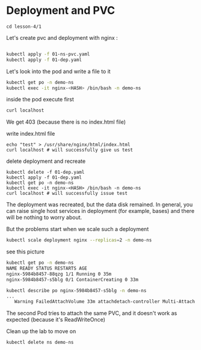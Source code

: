 # Deployment and PVC
```
cd lesson-4/1
```

Let's create pvc and deployment with nginx :

```sh

kubectl apply -f 01-ns-pvc.yaml
kubectl apply -f 01-dep.yaml
```

Let's look into the pod and write a file to it
```sh
kubectl get po -n demo-ns
kubectl exec -it nginx-<HASH> /bin/bash -n demo-ns
```
inside the pod execute first

```sh
curl localhost
```
We get 403 (because there is no index.html file)

write index.html file
```
echo "test" > /usr/share/nginx/html/index.html
curl localhost # will successfully give us test
```

delete deployment and recreate

```
kubectl delete -f 01-dep.yaml
kubectl apply -f 01-dep.yaml
kubectl get po -n demo-ns
kubectl exec -it nginx-<HASH> /bin/bash -n demo-ns
curl localhost # will successfully issue test
```

The deployment was recreated, but the data disk remained. In general, you can raise single host services in deployment (for example, bases) and there will be nothing to worry about.

But the problems start when we scale such a deployment
```sh
kubectl scale deployment nginx --replicas=2 -n demo-ns
```

see this picture

```sh
kubectl get po -n demo-ns
NAME READY STATUS RESTARTS AGE
nginx-5984b8457-88qzg 1/1 Running 0 35m
nginx-5984b8457-s5blg 0/1 ContainerCreating 0 33m
```

```sh
kubectl describe po nginx-5984b8457-s5blg -n demo-ns
...
   Warning FailedAttachVolume 33m attachdetach-controller Multi-Attach error for volume "pvc-4ff05376-46e2-4f34-9caa-2e67e387cc46" Volume is already used by pod(s) nginx-5984b8457-88qzg
```

The second Pod tries to attach the same PVC, and it doesn't work as expected (because it's ReadWriteOnce)

Clean up the lab to move on

```sh
kubectl delete ns demo-ns
```